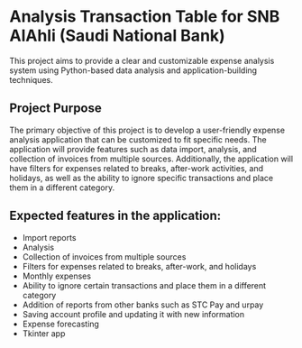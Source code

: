 # Analysis Transaction Table for SNB AlAhli (Saudi National Bank)
This project aims to provide a clear and customizable expense analysis system using Python-based data analysis and application-building techniques.

## Project Purpose
The primary objective of this project is to develop a user-friendly expense analysis application that can be customized to fit specific needs. The application will provide features such as data import, analysis, and collection of invoices from multiple sources. Additionally, the application will have filters for expenses related to breaks, after-work activities, and holidays, as well as the ability to ignore specific transactions and place them in a different category.


## Expected features in the application:
- Import reports
- Analysis
- Collection of invoices from multiple sources
- Filters for expenses related to breaks, after-work, and holidays
- Monthly expenses
- Ability to ignore certain transactions and place them in a different category
- Addition of reports from other banks such as STC Pay and urpay
- Saving account profile and updating it with new information
- Expense forecasting
- Tkinter app

